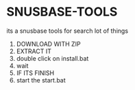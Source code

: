 # SNUSBASE-TOOLS
its a snusbase tools for search lot of things 
1) DOWNLOAD WITH ZIP
2) EXTRACT IT
3) double click on install.bat
4) wait
5) IF ITS FINISH
6) start the start.bat
